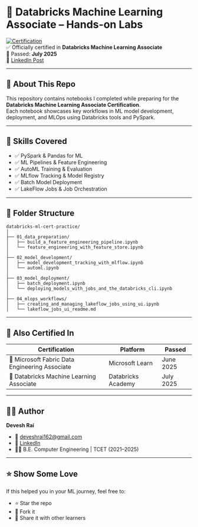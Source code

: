 # 🔶 Databricks Machine Learning Associate – Hands-on Labs

[![Certification](https://img.shields.io/badge/Certified-Databricks%20ML%20Associate-brightgreen?style=flat&logo=databricks)](https://credentials.databricks.com/fdcde26c-6207-4d93-80d2-6fe09ab94735#acc.0nT2vGPm)  
✅ Officially certified in **Databricks Machine Learning Associate**  
📅 Passed: **July 2025**  
🔗 [LinkedIn Post](https://www.linkedin.com/feed/update/urn:li:activity:7350364618994741249/)

---

## 📘 About This Repo

This repository contains notebooks I completed while preparing for the **Databricks Machine Learning Associate Certification**.  
Each notebook showcases key workflows in ML model development, deployment, and MLOps using Databricks tools and PySpark.

---

## 🧠 Skills Covered

- ✅ PySpark & Pandas for ML
- ✅ ML Pipelines & Feature Engineering
- ✅ AutoML Training & Evaluation
- ✅ MLflow Tracking & Model Registry
- ✅ Batch Model Deployment
- ✅ LakeFlow Jobs & Job Orchestration

---

## 📂 Folder Structure

```
databricks-ml-cert-practice/
│
├── 01_data_preparation/
│   ├── build_a_feature_engineering_pipeline.ipynb
│   └── feature_engineering_with_feature_store.ipynb
│
├── 02_model_development/
│   ├── model_development_tracking_with_mlflow.ipynb
│   └── automl.ipynb
│
├── 03_model_deployment/
│   ├── batch_deployment.ipynb
│   └── deploying_models_with_jobs_and_the_databricks_cli.ipynb
│
├── 04_mlops_workflows/
│   ├── creating_and_managing_lakeflow_jobs_using_ui.ipynb
│   └── lakeflow_jobs_ui_readme.md
```

---

## 🧵 Also Certified In

| Certification | Platform | Passed |
|---------------|----------|--------|
| 🧵 Microsoft Fabric Data Engineering Associate | Microsoft Learn | June 2025 |
| 🔶 Databricks Machine Learning Associate | Databricks Academy | July 2025 |

---

## 🙋‍♂️ Author

**Devesh Rai**  
- 📧 [deveshrai162@gmail.com](mailto:deveshrai162@gmail.com)  
- 💼 [LinkedIn](https://www.linkedin.com/in/devesh-rai-544437230/)  
- 👨‍🎓 B.E. Computer Engineering | TCET (2021–2025)

---

## ⭐️ Show Some Love

If this helped you in your ML journey, feel free to:
- ⭐️ Star the repo
- 🍴 Fork it
- 🔁 Share it with other learners
